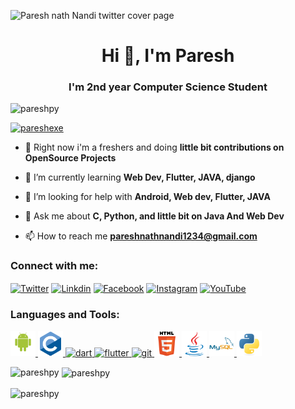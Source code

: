 ![Paresh nath Nandi  twitter cover page](https://github.com/Pareshpy/Pareshpy/assets/93391884/9b592785-254b-4715-997c-50ccfa36141f)
<h1 align="center">Hi 👋, I'm Paresh</h1>
<h3 align="center">I'm 2nd year Computer Science Student</h3>

<p align="left"> <img src="https://komarev.com/ghpvc/?username=pareshpy&label=Profile%20views&color=0e75b6&style=flat" alt="pareshpy" /> </p>

<p align="left"> <a href="https://twitter.com/pareshexe" target="blank"><img src="https://img.shields.io/twitter/follow/pareshexe?logo=twitter&style=for-the-badge" alt="pareshexe" /></a> </p>

- 🔭 Right now i'm a freshers and doing **little bit contributions on OpenSource Projects**

- 🌱 I’m currently learning **Web Dev, Flutter, JAVA, django**

- 🤝 I’m looking for help with **Android, Web dev, Flutter, JAVA**

- 💬 Ask me about **C, Python, and little bit on Java And Web Dev**

- 📫 How to reach me **pareshnathnandi1234@gmail.com**

<h3 align="left">Connect with me:</h3>
<p align="left">
<a href="https://twitter.com/pareshexe" target="blank"><img align="center" src="https://raw.githubusercontent.com/rahuldkjain/github-profile-readme-generator/master/src/images/icons/Social/twitter.svg" alt="Twitter" height="30" width="40" /></a>
<a href="https://linkedin.com/in/pareshnathnandi" target="blank"><img align="center" src="https://raw.githubusercontent.com/rahuldkjain/github-profile-readme-generator/master/src/images/icons/Social/linked-in-alt.svg" alt="Linkdin" height="30" width="40" /></a>
<a href="https://fb.com/pareshnath.nandi.94" target="blank"><img align="center" src="https://raw.githubusercontent.com/rahuldkjain/github-profile-readme-generator/master/src/images/icons/Social/facebook.svg" alt="Facebook" height="30" width="40" /></a>
<a href="https://instagram.com/paresh.exe" target="blank"><img align="center" src="https://raw.githubusercontent.com/rahuldkjain/github-profile-readme-generator/master/src/images/icons/Social/instagram.svg" alt="Instagram" height="30" width="40" /></a>
<a href="https://www.youtube.com/channel/UC-m_TFfmYHNAKTGd5D_E0Ug" target="blank"><img align="center" src="https://raw.githubusercontent.com/rahuldkjain/github-profile-readme-generator/master/src/images/icons/Social/youtube.svg" alt="YouTube" height="30" width="40" /></a>
</p>

<h3 align="left">Languages and Tools:</h3>
<p align="left"> <a href="https://developer.android.com" target="_blank" rel="noreferrer"> <img src="https://raw.githubusercontent.com/devicons/devicon/master/icons/android/android-original-wordmark.svg" alt="android" width="40" height="40"/> </a> <a href="https://www.cprogramming.com/" target="_blank" rel="noreferrer"> <img src="https://raw.githubusercontent.com/devicons/devicon/master/icons/c/c-original.svg" alt="c" width="40" height="40"/> </a> <a href="https://dart.dev" target="_blank" rel="noreferrer"> <img src="https://www.vectorlogo.zone/logos/dartlang/dartlang-icon.svg" alt="dart" width="40" height="40"/> </a> <a href="https://flutter.dev" target="_blank" rel="noreferrer"> <img src="https://www.vectorlogo.zone/logos/flutterio/flutterio-icon.svg" alt="flutter" width="40" height="40"/> </a> <a href="https://git-scm.com/" target="_blank" rel="noreferrer"> <img src="https://www.vectorlogo.zone/logos/git-scm/git-scm-icon.svg" alt="git" width="40" height="40"/> </a> <a href="https://www.w3.org/html/" target="_blank" rel="noreferrer"> <img src="https://raw.githubusercontent.com/devicons/devicon/master/icons/html5/html5-original-wordmark.svg" alt="html5" width="40" height="40"/> </a> <a href="https://www.java.com" target="_blank" rel="noreferrer"> <img src="https://raw.githubusercontent.com/devicons/devicon/master/icons/java/java-original.svg" alt="java" width="40" height="40"/> </a> <a href="https://www.mysql.com/" target="_blank" rel="noreferrer"> <img src="https://raw.githubusercontent.com/devicons/devicon/master/icons/mysql/mysql-original-wordmark.svg" alt="mysql" width="40" height="40"/> </a> <a href="https://www.python.org" target="_blank" rel="noreferrer"> <img src="https://raw.githubusercontent.com/devicons/devicon/master/icons/python/python-original.svg" alt="python" width="40" height="40"/> </a> </p>

<p><img align="left" src="https://github-readme-stats.vercel.app/api/top-langs?username=pareshpy&show_icons=true&locale=en&layout=compact" alt="pareshpy" /></p>

<p>&nbsp;<img align="center" src="https://github-readme-stats.vercel.app/api?username=pareshpy&show_icons=true&locale=en" alt="pareshpy" /></p>

<p><img align="center" src="https://github-readme-streak-stats.herokuapp.com/?user=pareshpy&" alt="pareshpy" /></p>
